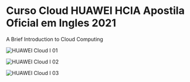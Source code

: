 # Curso Cloud HUAWEI HCIA Apostila Oficial em Ingles 2021

A Brief Introduction to Cloud Computing 

![HUAWEI Cloud I 01](https://user-images.githubusercontent.com/93165498/143679491-64cd21cb-bea3-469c-9a60-a17df02da3e9.jpg)

![HUAWEI Cloud I 02](https://user-images.githubusercontent.com/93165498/143679498-e31637b7-7ebd-4e7d-a975-8829383aef27.jpg)

![HUAWEI Cloud I 03](https://user-images.githubusercontent.com/93165498/143679504-7faa496a-5bfe-4477-a736-2cb5918517b2.jpg)




